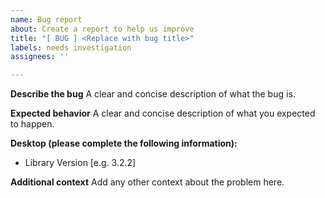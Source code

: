 ```yaml
---
name: Bug report
about: Create a report to help us improve
title: "[ BUG ] <Replace with bug title>"
labels: needs investigation
assignees: ''

---
```


**Describe the bug**
A clear and concise description of what the bug is.

**Expected behavior**
A clear and concise description of what you expected to happen.

**Desktop (please complete the following information):**
 - Library Version [e.g. 3.2.2]

**Additional context**
Add any other context about the problem here.
